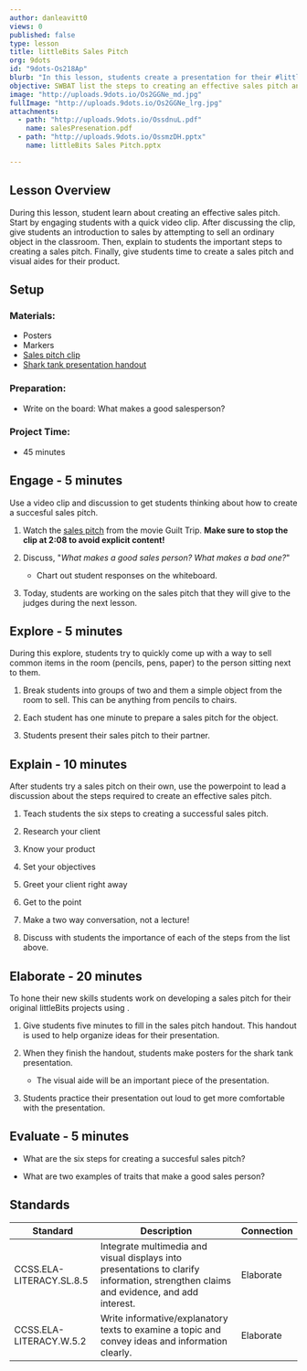 ```yaml
---
author: danleavitt0
views: 0
published: false
type: lesson
title: littleBits Sales Pitch
org: 9dots
id: "9dots-Os218Ap"
blurb: "In this lesson, students create a presentation for their #littleBits product that includes a visual aide #CCSS-ELA-LITERACY-SL-8-5"
objective: SWBAT list the steps to creating an effective sales pitch and create a presentation with a written components and visual aides for their littleBits product.
image: "http://uploads.9dots.io/Os2GGNe_md.jpg"
fullImage: "http://uploads.9dots.io/Os2GGNe_lrg.jpg"
attachments: 
  - path: "http://uploads.9dots.io/OssdnuL.pdf"
    name: salesPresenation.pdf
  - path: "http://uploads.9dots.io/OssmzDH.pptx"
    name: littleBits Sales Pitch.pptx

---
```


## Lesson Overview
During this lesson, student learn about creating an effective sales pitch. Start by engaging students with a quick video clip. After discussing the clip, give students an introduction to sales by attempting to sell an ordinary object in the classroom. Then, explain to students the important steps to creating a sales pitch. Finally, give students time to create a sales pitch and visual aides for their product. 

## Setup

### Materials:

- Posters
- Markers
- [Sales pitch clip](https://www.youtube.com/watch?v=h5xJrw_h5Nk)
- [Shark tank presentation handout]()

### Preparation:

- Write on the board:  What makes a good salesperson?

### Project Time:

- 45 minutes

## Engage - 5 minutes
Use a video clip and discussion to get students thinking about how to create a succesful sales pitch.

1. Watch the [sales pitch](https://www.youtube.com/watch?v=h5xJrw_h5Nk) from the movie Guilt Trip. 
**Make sure to stop the clip at 2:08 to avoid explicit content!**

2. Discuss, "_What makes a good sales person? What makes a bad one?_"
	- Chart out student responses on the whiteboard.

3. Today, students are working on the sales pitch that they will give to the judges during the next lesson. 
    
## Explore - 5 minutes
During this explore, students try to quickly come up with a way to sell common items in the room (pencils, pens, paper) to the person sitting next to them. 

1. Break students into groups of two and them a simple object from the room to sell. This can be anything from pencils to chairs.

2. Each student has one minute to prepare a sales pitch for the object.

3. Students present their sales pitch to their partner.

## Explain - 10 minutes
After students try a sales pitch on their own, use the powerpoint to lead a discussion about the steps required to create an effective sales pitch.

1. Teach students the six steps to creating a successful sales pitch.  
  1. Research your client
  2. Know your product
  3. Set your objectives
  4. Greet your client right away
  5. Get to the point
  6. Make a two way conversation, not a lecture!
  
2. Discuss with students the importance of each of the steps from the list above.

## Elaborate - 20 minutes
To hone their new skills students work on developing a sales pitch for their original littleBits projects using .

1. Give students five minutes to fill in the sales pitch handout.  This handout is used to help organize ideas for their presentation. 

2. When they finish the handout, students make posters for the shark tank presentation.
	- The visual aide will be an important piece of the presentation.

3. Students practice their presentation out loud to get more comfortable with the presentation.

## Evaluate - 5 minutes

- What are the six steps for creating a succesful sales pitch?

- What are two examples of traits that make a good sales person? 

## Standards

Standard | Description | Connection
--- | --- | ---
CCSS.ELA-LITERACY.SL.8.5 | Integrate multimedia and visual displays into presentations to clarify information, strengthen claims and evidence, and add interest. | Elaborate
CCSS.ELA-LITERACY.W.5.2 | Write informative/explanatory texts to examine a topic and convey ideas and information clearly. | Elaborate
